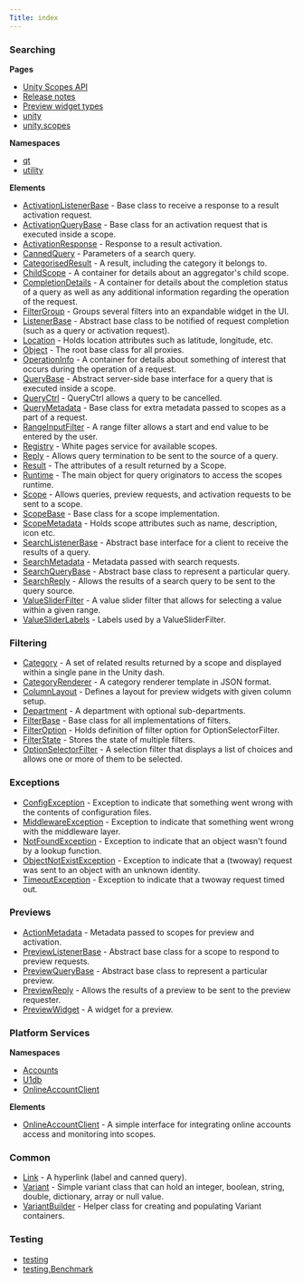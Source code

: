 ```yaml
---
Title: index
---
```

        
### Searching

**Pages**
-   [Unity Scopes API](index.md)
-   [Release notes](md__r_e_l_e_a_s_e__n_o_t_e_s.md)
-   [Preview widget types](previewwidgets.md)
-   [unity](unity.md)
-   [unity.scopes](unity.scopes.md)

**Namespaces**
-   [qt](unity.scopes.qt.md)
-   [utility](unity.scopes.utility.md)

**Elements**
-   [ActivationListenerBase](unity.scopes.ActivationListenerBase.md) - Base class to receive a response to a result activation request.
-   [ActivationQueryBase](unity.scopes.ActivationQueryBase.md) - Base class for an activation request that is executed inside a scope.
-   [ActivationResponse](unity.scopes.ActivationResponse.md) - Response to a result activation.
-   [CannedQuery](unity.scopes.CannedQuery.md) - Parameters of a search query.
-   [CategorisedResult](unity.scopes.CategorisedResult.md) - A result, including the category it belongs to.
-   [ChildScope](unity.scopes.ChildScope.md) - A container for details about an aggregator's child scope.
-   [CompletionDetails](unity.scopes.CompletionDetails.md) - A container for details about the completion status of a query as well as any additional information regarding the operation of the request.
-   [FilterGroup](unity.scopes.FilterGroup.md) - Groups several filters into an expandable widget in the UI.
-   [ListenerBase](unity.scopes.ListenerBase.md) - Abstract base class to be notified of request completion (such as a query or activation request).
-   [Location](unity.scopes.Location.md) - Holds location attributes such as latitude, longitude, etc.
-   [Object](unity.scopes.Object.md) - The root base class for all proxies.
-   [OperationInfo](unity.scopes.OperationInfo.md) - A container for details about something of interest that occurs during the operation of a request.
-   [QueryBase](unity.scopes.QueryBase.md) - Abstract server-side base interface for a query that is executed inside a scope.
-   [QueryCtrl](unity.scopes.QueryCtrl.md) - QueryCtrl allows a query to be cancelled.
-   [QueryMetadata](unity.scopes.QueryMetadata.md) - Base class for extra metadata passed to scopes as a part of a request.
-   [RangeInputFilter](unity.scopes.RangeInputFilter.md) - A range filter allows a start and end value to be entered by the user.
-   [Registry](unity.scopes.Registry.md) - White pages service for available scopes.
-   [Reply](unity.scopes.Reply.md) - Allows query termination to be sent to the source of a query.
-   [Result](unity.scopes.Result.md) - The attributes of a result returned by a Scope.
-   [Runtime](unity.scopes.Runtime.md) - The main object for query originators to access the scopes runtime.
-   [Scope](unity.scopes.Scope.md) - Allows queries, preview requests, and activation requests to be sent to a scope.
-   [ScopeBase](unity.scopes.ScopeBase.md) - Base class for a scope implementation.
-   [ScopeMetadata](unity.scopes.ScopeMetadata.md) - Holds scope attributes such as name, description, icon etc.
-   [SearchListenerBase](unity.scopes.SearchListenerBase.md) - Abstract base interface for a client to receive the results of a query.
-   [SearchMetadata](unity.scopes.SearchMetadata.md) - Metadata passed with search requests.
-   [SearchQueryBase](unity.scopes.SearchQueryBase.md) - Abstract base class to represent a particular query.
-   [SearchReply](unity.scopes.SearchReply.md) - Allows the results of a search query to be sent to the query source.
-   [ValueSliderFilter](unity.scopes.ValueSliderFilter.md) - A value slider filter that allows for selecting a value within a given range.
-   [ValueSliderLabels](unity.scopes.ValueSliderLabels.md) - Labels used by a ValueSliderFilter.

### Filtering

-   [Category](unity.scopes.Category.md) - A set of related results returned by a scope and displayed within a single pane in the Unity dash.
-   [CategoryRenderer](unity.scopes.CategoryRenderer.md) - A category renderer template in JSON format.
-   [ColumnLayout](unity.scopes.ColumnLayout.md) - Defines a layout for preview widgets with given column setup.
-   [Department](unity.scopes.Department.md) - A department with optional sub-departments.
-   [FilterBase](unity.scopes.FilterBase.md) - Base class for all implementations of filters.
-   [FilterOption](unity.scopes.FilterOption.md) - Holds definition of filter option for OptionSelectorFilter.
-   [FilterState](unity.scopes.FilterState.md) - Stores the state of multiple filters.
-   [OptionSelectorFilter](unity.scopes.OptionSelectorFilter.md) - A selection filter that displays a list of choices and allows one or more of them to be selected.

### Exceptions

-   [ConfigException](unity.scopes.ConfigException.md) - Exception to indicate that something went wrong with the contents of configuration files.
-   [MiddlewareException](unity.scopes.MiddlewareException.md) - Exception to indicate that something went wrong with the middleware layer.
-   [NotFoundException](unity.scopes.NotFoundException.md) - Exception to indicate that an object wasn't found by a lookup function.
-   [ObjectNotExistException](unity.scopes.ObjectNotExistException.md) - Exception to indicate that a (twoway) request was sent to an object with an unknown identity.
-   [TimeoutException](unity.scopes.TimeoutException.md) - Exception to indicate that a twoway request timed out.

### Previews

-   [ActionMetadata](unity.scopes.ActionMetadata.md) - Metadata passed to scopes for preview and activation.
-   [PreviewListenerBase](unity.scopes.PreviewListenerBase.md) - Abstract base class for a scope to respond to preview requests.
-   [PreviewQueryBase](unity.scopes.PreviewQueryBase.md) - Abstract base class to represent a particular preview.
-   [PreviewReply](unity.scopes.PreviewReply.md) - Allows the results of a preview to be sent to the preview requester.
-   [PreviewWidget](unity.scopes.PreviewWidget.md) - A widget for a preview.

### Platform Services

**Namespaces**
-   [Accounts](Accounts.md)
-   [U1db](U1db.md)
-   [OnlineAccountClient](unity.scopes.OnlineAccountClient.md)

**Elements**
-   [OnlineAccountClient](unity.scopes.OnlineAccountClient.md) - A simple interface for integrating online accounts access and monitoring into scopes.

### Common

-   [Link](unity.scopes.Link.md) - A hyperlink (label and canned query).
-   [Variant](unity.scopes.Variant.md) - Simple variant class that can hold an integer, boolean, string, double, dictionary, array or null value.
-   [VariantBuilder](unity.scopes.VariantBuilder.md) - Helper class for creating and populating Variant containers.

### Testing

-   [testing](unity.scopes.testing.md)
-   [testing.Benchmark](unity.scopes.testing.Benchmark.md)

